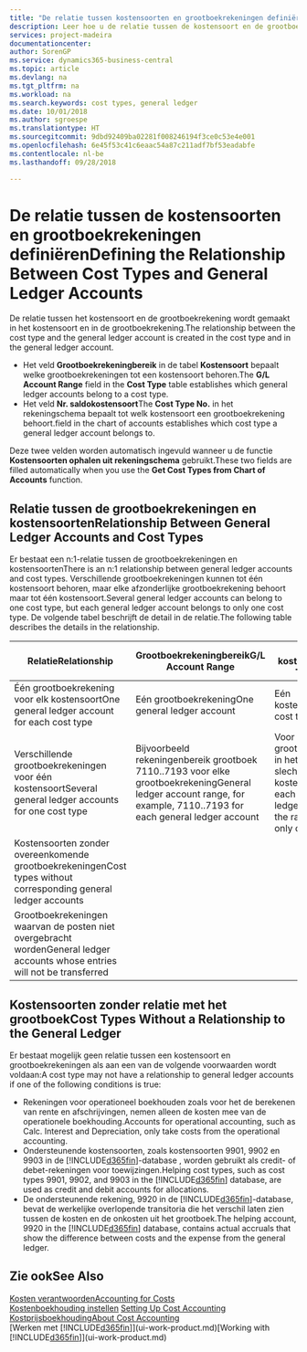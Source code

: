 ```yaml
---
title: "De relatie tussen kostensoorten en grootboekrekeningen definiëren | Microsoft Docs"
description: Leer hoe u de relatie tussen de kostensoort en de grootboekrekening definieert.
services: project-madeira
documentationcenter: 
author: SorenGP
ms.service: dynamics365-business-central
ms.topic: article
ms.devlang: na
ms.tgt_pltfrm: na
ms.workload: na
ms.search.keywords: cost types, general ledger
ms.date: 10/01/2018
ms.author: sgroespe
ms.translationtype: HT
ms.sourcegitcommit: 9dbd92409ba02281f008246194f3ce0c53e4e001
ms.openlocfilehash: 6e45f53c41c6eaac54a87c211adf7bf53eadabfe
ms.contentlocale: nl-be
ms.lasthandoff: 09/28/2018

---
```

# <a name="defining-the-relationship-between-cost-types-and-general-ledger-accounts"></a><span data-ttu-id="fd3b9-103">De relatie tussen de kostensoorten en grootboekrekeningen definiëren</span><span class="sxs-lookup"><span data-stu-id="fd3b9-103">Defining the Relationship Between Cost Types and General Ledger Accounts</span></span>
<span data-ttu-id="fd3b9-104">De relatie tussen het kostensoort en de grootboekrekening wordt gemaakt in het kostensoort en in de grootboekrekening.</span><span class="sxs-lookup"><span data-stu-id="fd3b9-104">The relationship between the cost type and the general ledger account is created in the cost type and in the general ledger account.</span></span>  

* <span data-ttu-id="fd3b9-105">Het veld **Grootboekrekeningbereik** in de tabel **Kostensoort** bepaalt welke grootboekrekeningen tot een kostensoort behoren.</span><span class="sxs-lookup"><span data-stu-id="fd3b9-105">The **G/L Account Range** field in the **Cost Type** table establishes which general ledger accounts belong to a cost type.</span></span>  
* <span data-ttu-id="fd3b9-106">Het veld **Nr. saldokostensoort**</span><span class="sxs-lookup"><span data-stu-id="fd3b9-106">The **Cost Type No.**</span></span> <span data-ttu-id="fd3b9-107">in het rekeningschema bepaalt tot welk kostensoort een grootboekrekening behoort.</span><span class="sxs-lookup"><span data-stu-id="fd3b9-107">field in the chart of accounts establishes which cost type a general ledger account belongs to.</span></span>  

<span data-ttu-id="fd3b9-108">Deze twee velden worden automatisch ingevuld wanneer u de functie **Kostensoorten ophalen uit rekeningschema** gebruikt.</span><span class="sxs-lookup"><span data-stu-id="fd3b9-108">These two fields are filled automatically when you use the **Get Cost Types from Chart of Accounts** function.</span></span>  

## <a name="relationship-between-general-ledger-accounts-and-cost-types"></a><span data-ttu-id="fd3b9-109">Relatie tussen de grootboekrekeningen en kostensoorten</span><span class="sxs-lookup"><span data-stu-id="fd3b9-109">Relationship Between General Ledger Accounts and Cost Types</span></span>  
<span data-ttu-id="fd3b9-110">Er bestaat een n:1-relatie tussen de grootboekrekeningen en kostensoorten</span><span class="sxs-lookup"><span data-stu-id="fd3b9-110">There is an n:1 relationship between general ledger accounts and cost types.</span></span> <span data-ttu-id="fd3b9-111">Verschillende grootboekrekeningen kunnen tot één kostensoort behoren, maar elke afzonderlijke grootboekrekening behoort maar tot één kostensoort.</span><span class="sxs-lookup"><span data-stu-id="fd3b9-111">Several general ledger accounts can belong to one cost type, but each general ledger account belongs to only one cost type.</span></span> <span data-ttu-id="fd3b9-112">De volgende tabel beschrijft de detail in de relatie.</span><span class="sxs-lookup"><span data-stu-id="fd3b9-112">The following table describes the details in the relationship.</span></span>  

|<span data-ttu-id="fd3b9-113">Relatie</span><span class="sxs-lookup"><span data-stu-id="fd3b9-113">Relationship</span></span>|<span data-ttu-id="fd3b9-114">**Grootboekrekeningbereik**</span><span class="sxs-lookup"><span data-stu-id="fd3b9-114">**G/L Account Range**</span></span>|<span data-ttu-id="fd3b9-115">**Nr. kostensoort**</span><span class="sxs-lookup"><span data-stu-id="fd3b9-115">**Cost Type No.**</span></span>|  
|------------------|------------------------------------------------|-------------------------------------------|  
|<span data-ttu-id="fd3b9-116">Één grootboekrekening voor elk kostensoort</span><span class="sxs-lookup"><span data-stu-id="fd3b9-116">One general ledger account for each cost type</span></span>|<span data-ttu-id="fd3b9-117">Eén grootboekrekening</span><span class="sxs-lookup"><span data-stu-id="fd3b9-117">One general ledger account</span></span>|<span data-ttu-id="fd3b9-118">Eén kostensoort</span><span class="sxs-lookup"><span data-stu-id="fd3b9-118">One cost type</span></span>|  
|<span data-ttu-id="fd3b9-119">Verschillende grootboekrekeningen voor één kostensoort</span><span class="sxs-lookup"><span data-stu-id="fd3b9-119">Several general ledger accounts for one cost type</span></span>|<span data-ttu-id="fd3b9-120">Bijvoorbeeld rekeningenbereik grootboek 7110..7193 voor elke grootboekrekening</span><span class="sxs-lookup"><span data-stu-id="fd3b9-120">General ledger account range, for example, 7110..7193 for each general ledger account</span></span>|<span data-ttu-id="fd3b9-121">Voor elke grootboekrekening in het bereik is slechts één kostensoort</span><span class="sxs-lookup"><span data-stu-id="fd3b9-121">For each general ledger account in the range, there is only one cost type</span></span>|  
|<span data-ttu-id="fd3b9-122">Kostensoorten zonder overeenkomende grootboekrekeningen</span><span class="sxs-lookup"><span data-stu-id="fd3b9-122">Cost types without corresponding general ledger accounts</span></span>|<Empty>||  
|<span data-ttu-id="fd3b9-123">Grootboekrekeningen waarvan de posten niet overgebracht worden</span><span class="sxs-lookup"><span data-stu-id="fd3b9-123">General ledger accounts whose entries will not be transferred</span></span>||<Empty>|  

## <a name="cost-types-without-a-relationship-to-the-general-ledger"></a><span data-ttu-id="fd3b9-124">Kostensoorten zonder relatie met het grootboek</span><span class="sxs-lookup"><span data-stu-id="fd3b9-124">Cost Types Without a Relationship to the General Ledger</span></span>  
<span data-ttu-id="fd3b9-125">Er bestaat mogelijk geen relatie tussen een kostensoort en grootboekrekeningen als aan een van de volgende voorwaarden wordt voldaan:</span><span class="sxs-lookup"><span data-stu-id="fd3b9-125">A cost type may not have a relationship to general ledger accounts if one of the following conditions is true:</span></span>  

* <span data-ttu-id="fd3b9-126">Rekeningen voor operationeel boekhouden zoals voor het de berekenen van rente en afschrijvingen, nemen alleen de kosten mee van de operationele boekhouding.</span><span class="sxs-lookup"><span data-stu-id="fd3b9-126">Accounts for operational accounting, such as Calc. Interest and Depreciation, only take costs from the operational accounting.</span></span>  
* <span data-ttu-id="fd3b9-127">Ondersteunende kostensoorten, zoals kostensoorten 9901, 9902 en 9903 in de [!INCLUDE[d365fin](includes/d365fin_md.md)]-database , worden gebruikt als credit- of debet-rekeningen voor toewijzingen.</span><span class="sxs-lookup"><span data-stu-id="fd3b9-127">Helping cost types, such as cost types 9901, 9902, and 9903 in the [!INCLUDE[d365fin](includes/d365fin_md.md)] database, are used as credit and debit accounts for allocations.</span></span>  
* <span data-ttu-id="fd3b9-128">De ondersteunende rekening, 9920 in de [!INCLUDE[d365fin](includes/d365fin_md.md)]-database, bevat de werkelijke overlopende transitoria die het verschil laten zien tussen de kosten en de onkosten uit het grootboek.</span><span class="sxs-lookup"><span data-stu-id="fd3b9-128">The helping account, 9920 in the [!INCLUDE[d365fin](includes/d365fin_md.md)] database, contains actual accruals that show the difference between costs and the expense from the general ledger.</span></span>  

## <a name="see-also"></a><span data-ttu-id="fd3b9-129">Zie ook</span><span class="sxs-lookup"><span data-stu-id="fd3b9-129">See Also</span></span>  
[<span data-ttu-id="fd3b9-130">Kosten verantwoorden</span><span class="sxs-lookup"><span data-stu-id="fd3b9-130">Accounting for Costs</span></span>](finance-manage-cost-accounting.md)  
<span data-ttu-id="fd3b9-131">[Kostenboekhouding instellen](finance-set-up-cost-accounting.md) </span><span class="sxs-lookup"><span data-stu-id="fd3b9-131">[Setting Up Cost Accounting](finance-set-up-cost-accounting.md) </span></span>  
[<span data-ttu-id="fd3b9-132">Kostprijsboekhouding</span><span class="sxs-lookup"><span data-stu-id="fd3b9-132">About Cost Accounting</span></span>](finance-about-cost-accounting.md)  
<span data-ttu-id="fd3b9-133">[Werken met [!INCLUDE[d365fin](includes/d365fin_md.md)]](ui-work-product.md)</span><span class="sxs-lookup"><span data-stu-id="fd3b9-133">[Working with [!INCLUDE[d365fin](includes/d365fin_md.md)]](ui-work-product.md)</span></span>

